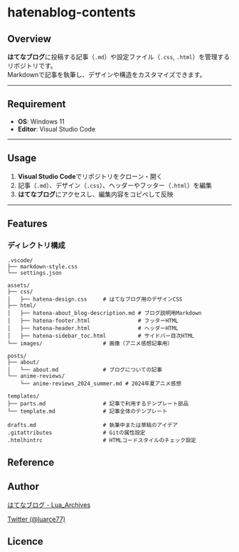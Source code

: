 # hatenablog-contents

## Overview
**はてなブログ**に投稿する記事（`.md`）や設定ファイル（`.css`, `.html`）を管理するリポジトリです。  
Markdownで記事を執筆し、デザインや構造をカスタマイズできます。

---

## Requirement
- **OS**: Windows 11  
- **Editor**: Visual Studio Code  

---

## Usage
1. **Visual Studio Code**でリポジトリをクローン・開く  
2. 記事（`.md`）、デザイン（`.css`）、ヘッダーやフッター（`.html`）を編集  
3. **はてなブログ**にアクセスし、編集内容をコピペして反映

---

## Features
### ディレクトリ構成

```plaintext
.vscode/
├── markdown-style.css
└── settings.json
```

```plaintext
assets/
├── css/
│   ├── hatena-design.css     # はてなブログ用のデザインCSS
├── html/
│   ├── hatena-about_blog-description.md # ブログ説明用Markdown
│   ├── hatena-footer.html               # フッターHTML
│   ├── hatena-header.html               # ヘッダーHTML
│   ├── hatena-sidebar_toc.html          # サイドバー目次HTML
└── images/                   # 画像（アニメ感想記事用）
```

```plaintext
posts/
├── about/
│   └── about.md              # ブログについての記事
└── anime-reviews/
    └── anime-reviews_2024_summer.md # 2024年夏アニメ感想
```

```plaintext
templates/
├── parts.md                  # 記事で利用するテンプレート部品
└── template.md               # 記事全体のテンプレート
```

```plaintext
drafts.md                     # 執筆中または草稿のアイデア
.gitattributes                # Gitの属性設定
.htmlhintrc                   # HTMLコードスタイルのチェック設定
```

## Reference

## Author

[はてなブログ - Lua_Archives](https://luarce.hatenablog.com/archive)

[Twitter (@luarce77)](https://twitter.com/luarce77)

## Licence

